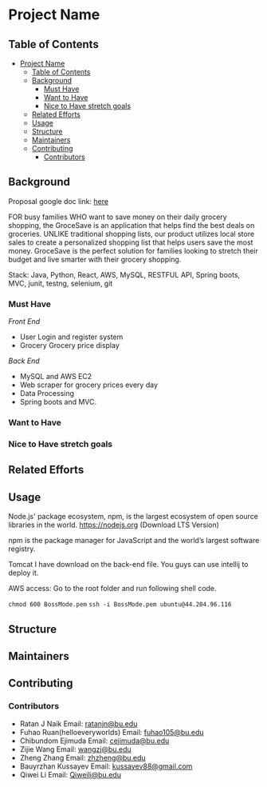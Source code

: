 # Project Name

## Table of Contents
- [Project Name](#project-name)
  - [Table of Contents](#table-of-contents)
  - [Background](#background)
    - [Must Have](#must-have)
    - [Want to Have](#want-to-have)
    - [Nice to Have stretch goals](#nice-to-have-stretch-goals)
  - [Related Efforts](#related-efforts)
  - [Usage](#usage)
  - [Structure](#structure)
  - [Maintainers](#maintainers)
  - [Contributing](#contributing)
    - [Contributors](#contributors)

## Background
Proposal google doc link: [here](https://docs.google.com/document/d/19A-Ovdj1PSGlUoQklYVjRKVRHxpZLoF1OxOf17hxW4E/edit)

FOR busy families WHO want to save money on their daily grocery shopping, the GroceSave is an application that helps find the best deals on groceries. UNLIKE traditional shopping lists, our product utilizes local store sales to create a personalized shopping list that helps users save the most money. GroceSave is the perfect solution for families looking to stretch their budget and live smarter with their grocery shopping.

Stack: Java, Python, React, AWS, MySQL, RESTFUL API, Spring boots, MVC, junit, testng, selenium, git
### Must Have
<em>Front End</em>
- User Login and register system
- Grocery Grocery price display 
 
<em>Back End</em>
- MySQL and AWS EC2
- Web scraper for grocery prices every day
- Data Processing
- Spring boots and MVC.
 

### Want to Have

### Nice to Have stretch goals
## Related Efforts
## Usage
Node.js' package ecosystem, npm, is the largest ecosystem of open source libraries in the world.
https://nodejs.org (Download LTS Version)

npm is the package manager for JavaScript and the world’s largest software registry. 

Tomcat I have download on the back-end file. You guys can use intellij to deploy it.

AWS access:
Go to the root folder and run following shell code.

`chmod 600 BossMode.pem`
`ssh -i BossMode.pem ubuntu@44.204.96.116`
## Structure

## Maintainers
## Contributing

### Contributors
- Ratan J Naik 
Email: ratanjn@bu.edu
- Fuhao Ruan(helloeveryworlds)
Email: fuhao105@bu.edu
- Chibundom Ejimuda
Email: cejimuda@bu.edu
- Zijie Wang
Email: wangzj@bu.edu
- Zheng Zhang
Email: zhzheng@bu.edu
-  Bauyrzhan Kussayev
Email: kussayev88@gmail.com
- Qiwei Li
Email: Qiweili@bu.edu
